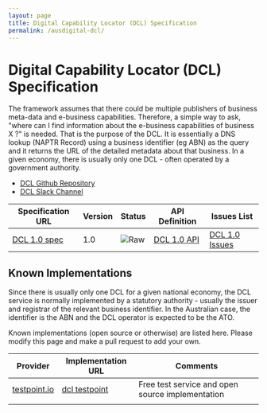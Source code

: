 ```yaml
---
layout: page
title: Digital Capability Locator (DCL) Specification
permalink: /ausdigital-dcl/
---
```


# Digital Capability Locator (DCL) Specification

The framework assumes that there could be multiple publishers of business meta-data and e-business capabilities. Therefore, a simple way to ask, "where can I find information about the e-business capabilities of business X ?" is needed.  That is the purpose of the DCL. It is essentially a DNS lookup (NAPTR Record) using a business identifier (eg ABN) as the query and it returns the URL of the detailed metadata about that business.  In a given economy, there is usually only one DCL - often operated by a government authority.

* [DCL Github Repository](https://github.com/ausdigital/ausdigital-dcl)
* [DCL Slack Channel](https://ausdigital.slack.com/messages/spec-dcl/)

| Specification URL | Version | Status | API Definition | Issues List |
| ----------------- | ------  | ------ | -------------- | -------- |
| [DCL 1.0 spec](http://ausdigital.org/specs/ausdigital-dcl/1.0) | 1.0 | ![Raw](http://rfc.unprotocols.org/spec:2/COSS/raw.svg)  | [DCL 1.0 API](http://ausdigital.org/specs/ausdigital-dcl/1.0/api) | [DCL 1.0 Issues](https://github.com/ausdigital/ausdigital-dcl/issues)   |


## Known Implementations

Since there is usually only one DCL for a given national economy, the DCL service is normally implemented by a statutory authority - usually the issuer and registrar of the relevant business identifier.  In the Australian case, the identifier is the ABN and the DCL operator is expected to be the ATO.

Known implementations (open source or otherwise) are listed here.  Please modify this page and make a pull request to add your own.

|Provider|Implementation URL|Comments|
|--------|------------------|--------|
|[testpoint.io](http://testpoint.io/) | [dcl testpoint](http://testpoint.io/dcl)| Free test service and open source implementation|
|  |  |  |

